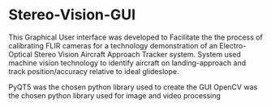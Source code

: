 # Stereo-Vision-GUI
This Graphical User interface was developed to Facilitate the the process of calibrating FLIR cameras for a technology demonstration of an Electro-Optical Stereo Vision Aircraft Approach Tracker system. System used machine vision technology to identify aircraft on landing-approach and track position/accuracy relative to ideal glideslope.

PyQT5 was the chosen python library used to create the GUI
OpenCV was the chosen python library used for image and video processing
